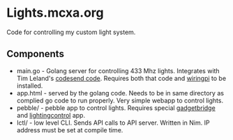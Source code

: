 # Lights.mcxa.org

Code for controlling my custom light system.

## Components

* main.go - Golang server for controlling 433 Mhz lights. Integrates with Tim Leland's [codesend code](https://github.com/timleland/rfoutlet). Requires both that code and [wiringpi](https://projects.drogon.net/raspberry-pi/wiringpi/download-and-install/) to be installed.
* app.html - served by the golang code. Needs to be in same directory as complied go code to run properly. Very simple webapp to control lights.
* pebble/ - pebble app to control lights. Requires special [gadgetbridge](https://github.com/ianmcxa/GadgetBridge) and [lightingcontrol](https://github.com/ianmcxa/LightingControl) app.
* lctl/ - low level CLI. Sends API calls to API server. Written in Nim. IP address must be set at compile time.
